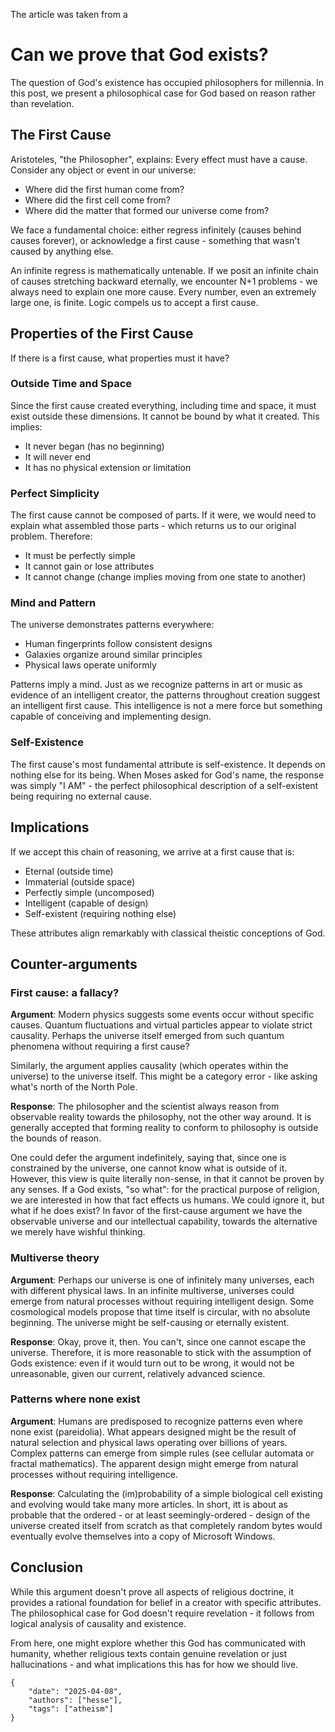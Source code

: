 The article was taken from a 
# Can we prove that God exists?

The question of God's existence has occupied philosophers for millennia. 
In this post, we present a philosophical case for God based on reason 
rather than revelation.

## The First Cause

Aristoteles, "the Philosopher", explains: Every effect must have a cause. 
Consider any object or event in our universe:

- Where did the first human come from?
- Where did the first cell come from?
- Where did the matter that formed our universe come from?

We face a fundamental choice: either regress infinitely (causes behind causes forever), 
or acknowledge a first cause - something that wasn't caused by anything else.

An infinite regress is mathematically untenable. If we posit an infinite chain of 
causes stretching backward eternally, we encounter N+1 problems - we always need to 
explain one more cause. Every number, even an extremely large one, is finite. 
Logic compels us to accept a first cause.

## Properties of the First Cause

If there is a first cause, what properties must it have?

### Outside Time and Space

Since the first cause created everything, including time and space, it must exist 
outside these dimensions. It cannot be bound by what it created. This implies:

- It never began (has no beginning)
- It will never end
- It has no physical extension or limitation

### Perfect Simplicity

The first cause cannot be composed of parts. If it were, we would need to explain 
what assembled those parts - which returns us to our original problem. Therefore:

- It must be perfectly simple
- It cannot gain or lose attributes
- It cannot change (change implies moving from one state to another)

### Mind and Pattern

The universe demonstrates patterns everywhere:

- Human fingerprints follow consistent designs
- Galaxies organize around similar principles
- Physical laws operate uniformly

Patterns imply a mind. Just as we recognize patterns in art or music as 
evidence of an intelligent creator, the patterns throughout creation suggest 
an intelligent first cause. This intelligence is not a mere force but 
something capable of conceiving and implementing design.

### Self-Existence

The first cause's most fundamental attribute is self-existence. It depends 
on nothing else for its being. When Moses asked for God's name, the response 
was simply "I AM" - the perfect philosophical description of a self-existent 
being requiring no external cause.

## Implications

If we accept this chain of reasoning, we arrive at a first cause that is:

- Eternal (outside time)
- Immaterial (outside space)
- Perfectly simple (uncomposed)
- Intelligent (capable of design)
- Self-existent (requiring nothing else)

These attributes align remarkably with classical theistic conceptions of God.

## Counter-arguments

### First cause: a fallacy?

**Argument**: Modern physics suggests some events occur without specific causes. Quantum 
fluctuations and virtual particles appear to violate strict causality. Perhaps 
the universe itself emerged from such quantum phenomena without requiring a first cause?

Similarly, the argument applies causality (which operates within the universe) 
to the universe itself. This might be a category error - like asking what's north of the North Pole.

**Response**: The philosopher and the scientist always reason from observable reality towards the 
philosophy, not the other way around. It is generally accepted that forming reality to conform to 
philosophy is outside the bounds of reason.

One could defer the argument indefinitely, saying that, since one is constrained by the universe, 
one cannot know what is outside of it. However, this view is quite literally non-sense, in that 
it cannot be proven by any senses. If a God exists, "so what": for the practical purpose of religion, 
we are interested in how that fact effects us humans. We could ignore it, but what if he does exist? 
In favor of the first-cause argument we have the observable universe and our intellectual capability, 
towards the alternative we merely have wishful thinking.

### Multiverse theory

**Argument**: Perhaps our universe is one of infinitely many universes, each with different physical laws. 
In an infinite multiverse, universes could emerge from natural processes without requiring intelligent design.
Some cosmological models propose that time itself is circular, with no absolute beginning. 
The universe might be self-causing or eternally existent.

**Response**: Okay, prove it, then. You can't, since one cannot escape the universe. Therefore, it is more 
reasonable to stick with the assumption of Gods existence: even if it would turn out to be wrong, it would
not be unreasonable, given our current, relatively advanced science.

### Patterns where none exist

**Argument**: Humans are predisposed to recognize patterns even where none exist (pareidolia). 
What appears designed might be the result of natural selection and physical laws operating over billions of years.
Complex patterns can emerge from simple rules (see cellular automata or fractal mathematics). The apparent 
design might emerge from natural processes without requiring intelligence.

**Response**: Calculating the (im)probability of a simple biological cell existing and evolving would 
take many more articles. In short, itt is about as probable that the ordered - or at least seemingly-ordered - 
design of the universe created itself from scratch as that completely random bytes would eventually 
evolve themselves into a copy of Microsoft Windows.

## Conclusion

While this argument doesn't prove all aspects of religious doctrine, it provides 
a rational foundation for belief in a creator with specific attributes. The 
philosophical case for God doesn't require revelation - it follows from logical 
analysis of causality and existence.

From here, one might explore whether this God has communicated with humanity, 
whether religious texts contain genuine revelation or just hallucinations - 
and what implications this has for how we should live.

```
{
    "date": "2025-04-08",
    "authors": ["hesse"],
    "tags": ["atheism"]
}
```